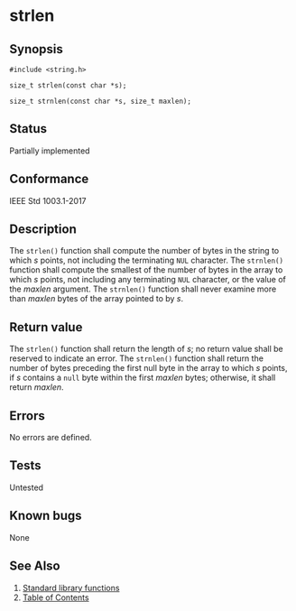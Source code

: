 # strlen

## Synopsis

`#include <string.h>`

`size_t strlen(const char *s);`

`size_t strnlen(const char *s, size_t maxlen);`

## Status

Partially implemented

## Conformance

IEEE Std 1003.1-2017

## Description

The `strlen()` function shall compute the number of bytes in the string to which _s_ points, not including the
terminating `NUL` character.
The
`strnlen()` function shall compute the smallest of the number of bytes in the array to which _s_ points, not including
any terminating `NUL` character, or the value of the _maxlen_ argument. The `strnlen()` function shall never examine
more than _maxlen_ bytes of the array pointed to by _s_.

## Return value

The `strlen()` function shall return the length of _s_; no return value shall be reserved to indicate an error.
The
`strnlen()` function shall return the number of bytes preceding the first null byte in the array to which _s_ points, if
_s_ contains a `null` byte within the first _maxlen_ bytes; otherwise, it shall return _maxlen_.

## Errors

No errors are defined.

## Tests

Untested

## Known bugs

None

## See Also

1. [Standard library functions](../functions.md)
2. [Table of Contents](../../../README.md)
